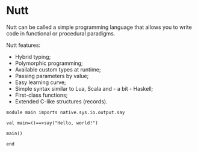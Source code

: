 # Nutt

Nutt can be called a simple programming language that allows you to write code in functional or procedural paradigms.

Nutt features:

- Hybrid typing;
- Polymorphic programming;
- Available custom types at runtime;
- Passing parameters by value;
- Easy learning curve;
- Simple syntax similar to Lua, Scala and - a bit - Haskell;
- First-class functions;
- Extended C-like structures (records).

```
module main imports native.sys.io.output.say

val main=()==>say("Hello, world!")

main()

end
```

